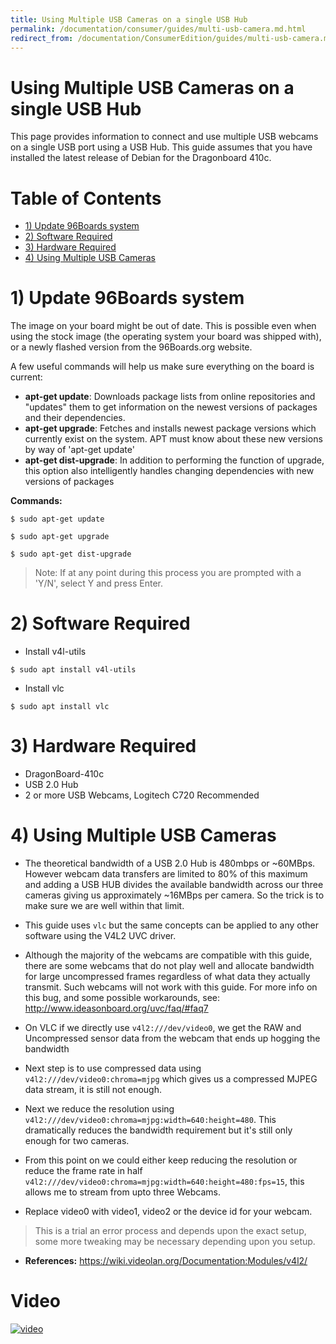 ```yaml
---
title: Using Multiple USB Cameras on a single USB Hub
permalink: /documentation/consumer/guides/multi-usb-camera.md.html
redirect_from: /documentation/ConsumerEdition/guides/multi-usb-camera.md.html
---
```


# Using Multiple USB Cameras on a single USB Hub

This page provides information to connect and use multiple USB webcams on a single USB port using a USB Hub. This guide assumes that you have installed the latest release of Debian for the Dragonboard 410c.

# Table of Contents

- [1) Update 96Boards system](#1-update-96boards-system)
- [2) Software Required](#2-software-required)
- [3) Hardware Required](#3-hardware-required)
- [4) Using Multiple USB Cameras](#4-using-multiple-usb-cameras)

# 1) Update 96Boards system

The image on your board might be out of date. This is possible even when using the stock image (the operating system your board was shipped with), or a newly flashed version from the 96Boards.org website.

A few useful commands will help us make sure everything on the board is current:

- **apt-get update**: Downloads package lists from online repositories and "updates" them to get information on the newest versions of packages and their dependencies.
- **apt-get upgrade**: Fetches and installs newest package versions which currently exist on the system. APT must know about these new versions by way of 'apt-get update'
- **apt-get dist-upgrade**: In addition to performing the function of upgrade, this option also intelligently handles changing dependencies with new versions of packages

**Commands:**

```shell
$ sudo apt-get update

$ sudo apt-get upgrade

$ sudo apt-get dist-upgrade
```

> Note: If at any point during this process you are prompted with a 'Y/N', select Y and press Enter.

# 2) Software Required
- Install v4l-utils
```shell
$ sudo apt install v4l-utils
```

- Install vlc
```shell
$ sudo apt install vlc
```

# 3) Hardware Required
- DragonBoard-410c
- USB 2.0 Hub
- 2 or more USB Webcams, Logitech C720 Recommended

# 4) Using Multiple USB Cameras

- The theoretical bandwidth of a USB 2.0 Hub is 480mbps or ~60MBps. However webcam data transfers are limited to 80% of this maximum and adding a USB HUB divides the available bandwidth across our three cameras giving us approximately ~16MBps per camera. So the trick is to make sure we are well within that limit.

- This guide uses ```vlc``` but the same concepts can be applied to any other software using the V4L2 UVC driver.

- Although the majority of the webcams are compatible with this guide, there are some webcams that do not play well and allocate bandwidth for large uncompressed frames regardless of what data they actually transmit. Such webcams will not work with this guide. For more info on this bug, and some possible workarounds, see: http://www.ideasonboard.org/uvc/faq/#faq7

- On VLC if we directly use ```v4l2:///dev/video0```, we get the RAW and Uncompressed sensor data from the webcam that ends up hogging the bandwidth

- Next step is to use compressed data using ```v4l2:///dev/video0:chroma=mjpg``` which gives us a compressed MJPEG data stream, it is still not enough.

- Next we reduce the resolution using ```v4l2:///dev/video0:chroma=mjpg:width=640:height=480```. This dramatically reduces the bandwidth requirement but it's still only enough for two cameras.

- From this point on we could either keep reducing the resolution or reduce the frame rate in half ```v4l2:///dev/video0:chroma=mjpg:width=640:height=480:fps=15```, this allows me to stream from upto three Webcams.

- Replace video0 with video1, video2 or the device id for your webcam.

> This is a trial an error process and depends upon the exact setup, some more tweaking may be necessary depending upon you setup.

- **References:** https://wiki.videolan.org/Documentation:Modules/v4l2/

# Video

[![video](https://img.youtube.com/vi/SBZJ68XXgVw/0.jpg)](http://www.youtube.com/watch?v=SBZJ68XXgVw)
